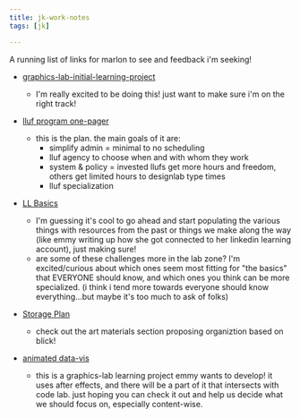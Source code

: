 ```yaml
---
title: jk-work-notes
tags: [jk]

---
```


A running list of links for marlon to see and feedback i'm seeking!

* [graphics-lab-initial-learning-project](/gRfNqwfXQY-IttWzC1VSeQ)
    * I'm really excited to be doing this! just want to make sure i'm on the right track!

* [lluf program one-pager](https://docs.google.com/document/d/1FaWYkAqMw8cn018Rkmcyn-ut-ivw_8_Gq03JtdOFQi4/edit#heading=h.g3r9yudqavf9)
    * this is the plan. the main goals of it are:
        * simplify admin = minimal to no scheduling
        * lluf agency to choose when and with whom they work
        * system & policy = invested llufs get more hours and freedom, others get limited hours to designlab type times
        * lluf specialization
        
* [LL Basics](/qfkTn-RzT2edGSIB91H01w)

     * I'm guessing it's cool to go ahead and start populating the various things with resources from the past or things we make along the way (like emmy writing up how she got connected to her linkedin learning account), just making sure! 
     * are some of these challenges more in the lab zone? I'm excited/curious about which ones seem most fitting for "the basics" that EVERYONE should know, and which ones you think can be more specialized. (i think i tend more towards everyone should know everything...but maybe it's too much to ask of folks)
* [Storage Plan](/YjArB8HrSY6KdPwEiZ3TCA)
    * check out the art materials section proposing organiztion based on blick!

* [animated data-vis](/S1V2erNVSHWxQdRfcjIeCw) 
    * this is a graphics-lab learning project emmy wants to develop! it uses after effects, and there will be a part of it that intersects with code lab. just hoping you can check it out and help us decide what we should focus on, especially content-wise.